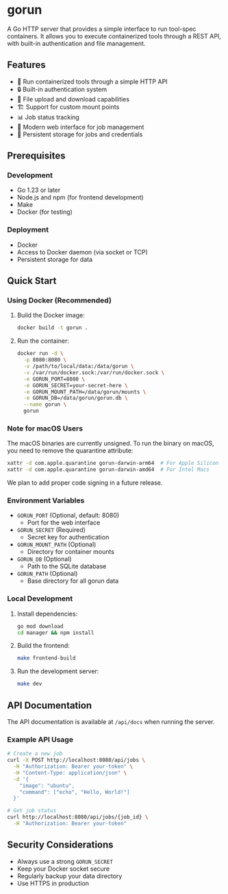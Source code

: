 # gorun

A Go HTTP server that provides a simple interface to run tool-spec containers. It allows you to execute containerized tools through a REST API, with built-in authentication and file management.

## Features

- 🚀 Run containerized tools through a simple HTTP API
- 🔒 Built-in authentication system
- 📁 File upload and download capabilities
- 🏗️ Support for custom mount points
- 📊 Job status tracking
- 🎨 Modern web interface for job management
- 🔄 Persistent storage for jobs and credentials

## Prerequisites

### Development
- Go 1.23 or later
- Node.js and npm (for frontend development)
- Make
- Docker (for testing)

### Deployment
- Docker
- Access to Docker daemon (via socket or TCP)
- Persistent storage for data

## Quick Start

### Using Docker (Recommended)

1. Build the Docker image:
   ```bash
   docker build -t gorun .
   ```

2. Run the container:
   ```bash
   docker run -d \
     -p 8080:8080 \
     -v /path/to/local/data:/data/gorun \
     -v /var/run/docker.sock:/var/run/docker.sock \
     -e GORUN_PORT=8080 \
     -e GORUN_SECRET=your-secret-here \
     -e GORUN_MOUNT_PATH=/data/gorun/mounts \
     -e GORUN_DB=/data/gorun/gorun.db \
     --name gorun \
     gorun
   ```

### Note for macOS Users
The macOS binaries are currently unsigned. To run the binary on macOS, you need to remove the quarantine attribute:
```bash
xattr -d com.apple.quarantine gorun-darwin-arm64  # For Apple Silicon
xattr -d com.apple.quarantine gorun-darwin-amd64  # For Intel Macs
```
We plan to add proper code signing in a future release.

### Environment Variables

- `GORUN_PORT` (Optional, default: 8080)
  - Port for the web interface
- `GORUN_SECRET` (Required)
  - Secret key for authentication
- `GORUN_MOUNT_PATH` (Optional)
  - Directory for container mounts
- `GORUN_DB` (Optional)
  - Path to the SQLite database
- `GORUN_PATH` (Optional)
  - Base directory for all gorun data

### Local Development

1. Install dependencies:
   ```bash
   go mod download
   cd manager && npm install
   ```

2. Build the frontend:
   ```bash
   make frontend-build
   ```

3. Run the development server:
   ```bash
   make dev
   ```

## API Documentation

The API documentation is available at `/api/docs` when running the server.

### Example API Usage

```bash
# Create a new job
curl -X POST http://localhost:8080/api/jobs \
  -H "Authorization: Bearer your-token" \
  -H "Content-Type: application/json" \
  -d '{
    "image": "ubuntu",
    "command": ["echo", "Hello, World!"]
  }'

# Get job status
curl http://localhost:8080/api/jobs/{job_id} \
  -H "Authorization: Bearer your-token"
```

## Security Considerations

- Always use a strong `GORUN_SECRET`
- Keep your Docker socket secure
- Regularly backup your data directory
- Use HTTPS in production


